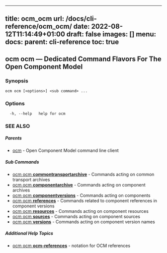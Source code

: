 
---
title: ocm_ocm
url: /docs/cli-reference/ocm_ocm/
date: 2022-08-12T11:14:49+01:00
draft: false
images: []
menu:
  docs:
    parent: cli-reference
toc: true
---
## ocm ocm &mdash; Dedicated Command Flavors For The Open Component Model

### Synopsis

```
ocm ocm [<options>] <sub command> ...
```

### Options

```
  -h, --help   help for ocm
```

### SEE ALSO

##### Parents

* [ocm](ocm.md)	 - Open Component Model command line client


##### Sub Commands

* [ocm ocm <b>commontransportarchive</b>](ocm_ocm_commontransportarchive.md)	 - Commands acting on common transport archives
* [ocm ocm <b>componentarchive</b>](ocm_ocm_componentarchive.md)	 - Commands acting on component archives
* [ocm ocm <b>componentversions</b>](ocm_ocm_componentversions.md)	 - Commands acting on components
* [ocm ocm <b>references</b>](ocm_ocm_references.md)	 - Commands related to component references in component versions
* [ocm ocm <b>resources</b>](ocm_ocm_resources.md)	 - Commands acting on component resources
* [ocm ocm <b>sources</b>](ocm_ocm_sources.md)	 - Commands acting on component sources
* [ocm ocm <b>versions</b>](ocm_ocm_versions.md)	 - Commands acting on component version names



##### Additional Help Topics

* [ocm ocm <b>ocm-references</b>](ocm_ocm_ocm-references.md)	 - notation for OCM references

